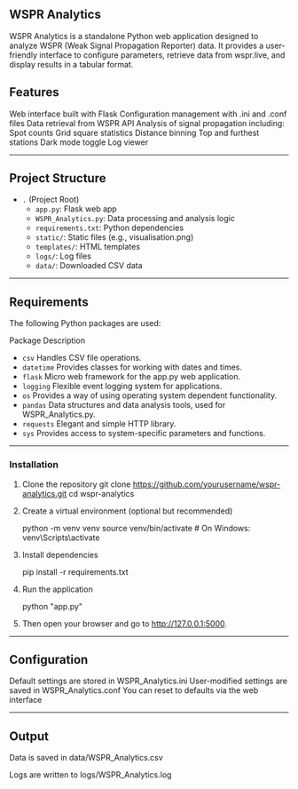 ## WSPR Analytics
WSPR Analytics is a standalone Python web application designed to analyze WSPR (Weak Signal Propagation Reporter) data. It provides a user-friendly interface to configure parameters, retrieve data from wspr.live, and display results in a tabular format.

## Features
Web interface built with Flask
Configuration management with .ini and .conf files
Data retrieval from WSPR API
Analysis of signal propagation including:
Spot counts
Grid square statistics
Distance binning
Top and furthest stations
Dark mode toggle
Log viewer

---

## Project Structure

*   `.` (Project Root)
    *   `app.py`: Flask web app
    *   `WSPR_Analytics.py`: Data processing and analysis logic
    *   `requirements.txt`: Python dependencies
    *   `static/`: Static files (e.g., visualisation.png)
    *   `templates/`: HTML templates
    *   `logs/`: Log files
    *   `data/`: Downloaded CSV data


---

## Requirements

The following Python packages are used:

Package	Description
*   `csv`		Handles CSV file operations.
*   `datetime`	Provides classes for working with dates and times.
*   `flask`		Micro web framework for the app.py web application.
*   `logging`	Flexible event logging system for applications.
*   `os`		Provides a way of using operating system dependent functionality.
*   `pandas`	Data structures and data analysis tools, used for WSPR_Analytics.py.
*   `requests`	Elegant and simple HTTP library.
*   `sys`		Provides access to system-specific parameters and functions.
  
---


### Installation
1. Clone the repository
git clone https://github.com/yourusername/wspr-analytics.git
cd wspr-analytics
2. Create a virtual environment (optional but recommended)

   python -m venv venv
   source venv/bin/activate  # On Windows: venv\Scripts\activate

3. Install dependencies

   pip install -r requirements.txt

4. Run the application

   python "app.py"

5. Then open your browser and go to http://127.0.0.1:5000.

---

## Configuration
Default settings are stored in WSPR_Analytics.ini
User-modified settings are saved in WSPR_Analytics.conf
You can reset to defaults via the web interface

---

## Output
Data is saved in data/WSPR_Analytics.csv

Logs are written to logs/WSPR_Analytics.log

